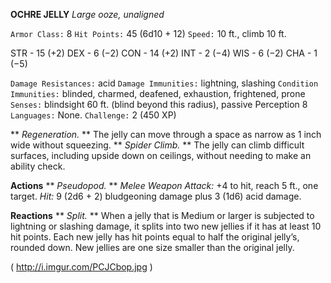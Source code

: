 __**OCHRE JELLY**__
*Large ooze, unaligned*

`Armor Class:` 8
`Hit Points:` 45 (6d10 + 12)
`Speed:` 10 ft., climb 10 ft.

STR - 15 (+2)
DEX - 6 (−2)
CON - 14 (+2)
INT - 2 (−4)
WIS - 6 (−2)
CHA - 1 (−5)

`Damage Resistances:` acid
`Damage Immunities:` lightning, slashing
`Condition Immunities:` blinded, charmed, deafened, exhaustion, frightened, prone
`Senses:` blindsight 60 ft. (blind beyond this radius), passive Perception 8
`Languages:` None.
`Challenge:` 2 (450 XP)

** *Regeneration.* ** The jelly can move through a space as narrow as 1 inch wide without squeezing.
** *Spider Climb.* ** The jelly can climb difficult surfaces, including upside down on ceilings, without needing to make an ability check.

**Actions**
** *Pseudopod.* ** *Melee Weapon Attack:* +4 to hit, reach 5 ft., one target. *Hit:* 9 (2d6 + 2) bludgeoning damage plus 3 (1d6) acid damage.

**Reactions**
** *Split.* ** When a jelly that is Medium or larger is subjected to lightning or slashing damage, it splits into two new jellies if it has at least 10 hit points. Each new jelly has hit points equal to half the original jelly’s, rounded down. New jellies are one size smaller than the original jelly.

( http://i.imgur.com/PCJCbop.jpg )
